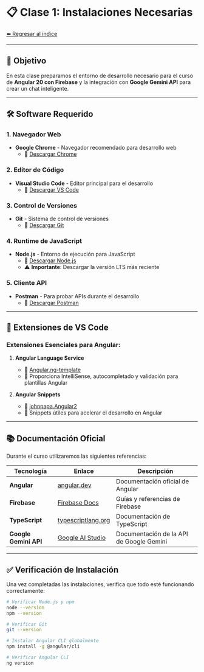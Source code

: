 # 📋 Clase 1: Instalaciones Necesarias

[⬅️ Regresar al índice](../README.md)

---

## 🎯 Objetivo
En esta clase preparamos el entorno de desarrollo necesario para el curso de **Angular 20 con Firebase** y la integración con **Google Gemini API** para crear un chat inteligente.

---

## 🛠️ Software Requerido

### 1. Navegador Web
- **Google Chrome** - Navegador recomendado para desarrollo web
  - 🔗 [Descargar Chrome](https://www.google.com/intl/es_es/chrome/)

### 2. Editor de Código
- **Visual Studio Code** - Editor principal para el desarrollo
  - 🔗 [Descargar VS Code](https://code.visualstudio.com/download)

### 3. Control de Versiones
- **Git** - Sistema de control de versiones
  - 🔗 [Descargar Git](https://git-scm.com/)

### 4. Runtime de JavaScript
- **Node.js** - Entorno de ejecución para JavaScript
  - 🔗 [Descargar Node.js](https://nodejs.org/es)
  - ⚠️ **Importante**: Descargar la versión LTS más reciente

### 5. Cliente API
- **Postman** - Para probar APIs durante el desarrollo
  - 🔗 [Descargar Postman](https://www.postman.com/downloads/)

---

## 🔌 Extensiones de VS Code

### Extensiones Esenciales para Angular:

1. **Angular Language Service**
   - 🔗 [Angular.ng-template](https://marketplace.visualstudio.com/items?itemName=Angular.ng-template)
   - 📝 Proporciona IntelliSense, autocompletado y validación para plantillas Angular

2. **Angular Snippets**
   - 🔗 [johnpapa.Angular2](https://marketplace.visualstudio.com/items?itemName=johnpapa.Angular2)
   - 📝 Snippets útiles para acelerar el desarrollo en Angular

---

## 📚 Documentación Oficial

Durante el curso utilizaremos las siguientes referencias:

| Tecnología | Enlace | Descripción |
|------------|--------|-------------|
| **Angular** | [angular.dev](https://angular.dev/) | Documentación oficial de Angular |
| **Firebase** | [Firebase Docs](https://firebase.google.com/docs?gclsrc=aw.ds) | Guías y referencias de Firebase |
| **TypeScript** | [typescriptlang.org](https://www.typescriptlang.org/) | Documentación de TypeScript |
| **Google Gemini API** | [Google AI Studio](https://makersuite.google.com/) | Documentación de la API de Google Gemini |

---

## ✅ Verificación de Instalación

Una vez completadas las instalaciones, verifica que todo esté funcionando correctamente:

```bash
# Verificar Node.js y npm
node --version
npm --version

# Verificar Git
git --version

# Instalar Angular CLI globalmente
npm install -g @angular/cli

# Verificar Angular CLI
ng version
```
